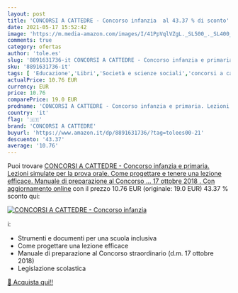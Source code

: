 ```yaml
---
layout: post
title: 'CONCORSI A CATTEDRE - Concorso infanzia  al 43.37 % di sconto'
date: 2021-05-17 15:52:42
image: 'https://m.media-amazon.com/images/I/41PpVqlVZgL._SL500_._SL400_.jpg'
comments: true
category: ofertas
author: 'tole.es'
slug: '8891631736-it CONCORSI A CATTEDRE - Concorso infanzia e primaria....'
sku: '8891631736-it'
tags: [ 'Educazione','Libri','Società e scienze sociali','concorsi a cattedre', ]
actualPrice: 10.76 EUR
currency: EUR
price: 10.76
comparePrice: 19.0 EUR
prodname: 'CONCORSI A CATTEDRE - Concorso infanzia e primaria. Lezioni simulate per la prova orale. Come progettare e tenere una lezione efficace. Manuale di preparazione al Concorso ... 17 ottobre 2018 . Con aggiornamento online'
country: 'it'
flag: '🇮🇹'
brand: 'CONCORSI A CATTEDRE'
buyurl: 'https://www.amazon.it/dp/8891631736/?tag=tolees00-21'
descuento: '43.37'
average: '10.76'
---
```


Puoi trovare [CONCORSI A CATTEDRE - Concorso infanzia e primaria. Lezioni simulate per la prova orale. Come progettare e tenere una lezione efficace. Manuale di preparazione al Concorso ... 17 ottobre 2018 . Con aggiornamento online](https://www.amazon.it/dp/8891631736/?tag=tolees00-21) con il prezzo 10.76 EUR (originale: 19.0 EUR) 43.37 % sconto qui:

[![CONCORSI A CATTEDRE - Concorso infanzia ](https://m.media-amazon.com/images/I/41PpVqlVZgL._SL500_._SL400_.jpg)](https://www.amazon.it/dp/8891631736/?tag=tolees00-21)

ℹ️:

- Strumenti e documenti per una scuola inclusiva
- Come progettare una lezione efficace
- Manuale di preparazione al Concorso straordinario (d.m. 17 ottobre 2018)
- Legislazione scolastica

[🛒 Acquista qui!!](https://www.amazon.it/dp/8891631736/?tag=tolees00-21)
